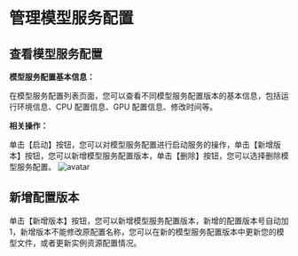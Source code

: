 # 管理模型服务配置
##  查看模型服务配置

**模型服务配置基本信息：**

在模型服务配置列表页面，您可以查看不同模型服务配置版本的基本信息，包括运行环境信息、CPU 配置信息、GPU 配置信息、修改时间等。

**相关操作：**

单击【启动】按钮，您可以对模型服务配置进行启动服务的操作，单击【新增版本】按钮，您可以新增模型服务配置版本，单击【删除】按钮，您可以选择删除模型服务配置。
![avatar](https://main.qcloudimg.com/raw/8f3e699bf02c082914148ea7e32314a5.png)

## 新增配置版本
单击【新增版本】按钮，您可以新增模型服务配置版本，新增的配置版本号自动加1，新增版本不能修改原配置名称，您可以在新的模型服务配置版本中更新您的模型文件，或者更新实例资源配置情况。

